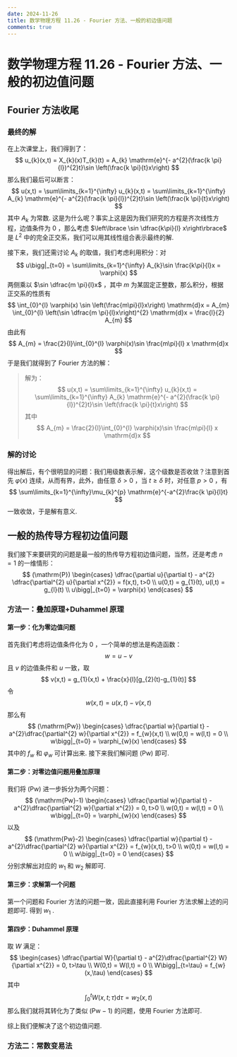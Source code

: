 ```yaml
---
date: 2024-11-26
title: 数学物理方程 11.26 - Fourier 方法、一般的初边值问题
comments: true
---
```


# 数学物理方程 11.26 - Fourier 方法、一般的初边值问题

## Fourier 方法收尾

### 最终的解

在上次课堂上，我们得到了：
$$
u_{k}(x,t) = X_{k}(x)T_{k}(t) = A_{k} \mathrm{e}^{- a^{2}(\frac{k \pi}{l})^{2}t}\sin \left(\frac{k \pi}{t}x\right)
$$
那么我们最后可以断言：
$$
u(x,t) = \sum\limits_{k=1}^{\infty} u_{k}(x,t) = \sum\limits_{k=1}^{\infty} A_{k} \mathrm{e}^{- a^{2}(\frac{k \pi}{l})^{2}t}\sin \left(\frac{k \pi}{t}x\right)
$$
其中 $A_{k}$ 为常数. 这是为什么呢？事实上这是因为我们研究的方程是齐次线性方程，边值条件为 $0$ ，那么考虑 $\left\lbrace \sin \dfrac{k\pi}{l} x\right\rbrace$ 是 $L^{2}$ 中的完全正交系，我们可以用其线性组合表示最终的解.

接下来，我们还需讨论 $A_{k}$ 的取值，我们考虑利用积分：对
$$
u\bigg|_{t=0} = \sum\limits_{k=1}^{\infty} A_{k}\sin \frac{k\pi}{l}x = \varphi(x)
$$
两侧乘以 $\sin \dfrac{m \pi}{l}x$ ，其中 $m$ 为某固定正整数，那么积分，根据正交系的性质有
$$
\int_{0}^{l} \varphi(x) \sin \left(\frac{m\pi}{l}x\right) \mathrm{d}x = A_{m} \int_{0}^{l} \left(\sin \dfrac{m \pi}{l}x\right)^{2} \mathrm{d}x = \frac{l}{2} A_{m}
$$
由此有
$$
A_{m} = \frac{2}{l}\int_{0}^{l} \varphi(x)\sin \frac{m\pi}{l} x \mathrm{d}x
$$
于是我们就得到了 Fourier 方法的解：

> 解为：
> $$ u(x,t) = \sum\limits_{k=1}^{\infty} u_{k}(x,t) = \sum\limits_{k=1}^{\infty} A_{k} \mathrm{e}^{- a^{2}(\frac{k \pi}{l})^{2}t}\sin \left(\frac{k \pi}{t}x\right) $$
> 其中
> $$ A_{m} = \frac{2}{l}\int_{0}^{l} \varphi(x)\sin \frac{m\pi}{l} x \mathrm{d}x $$

### 解的讨论

得出解后，有个很明显的问题：我们用级数表示解，这个级数是否收敛？注意到首先 $\varphi(x)$ 连续，从而有界，此外，由任意 $\delta>0$ ，当 $t \geqslant\delta$ 时，对任意 $p>0$ ，有
$$
\sum\limits_{k=1}^{\infty}\mu_{k}^{p} \mathrm{e}^{-a^{2}\frac{k \pi}{l}t}
$$
一致收敛，于是解有意义.

## 一般的热传导方程初边值问题

我们接下来要研究的问题是最一般的热传导方程初边值问题，当然，还是考虑 $n=1$ 的一维情形：
$$
(\mathrm{P})
\begin{cases}
\dfrac{\partial u}{\partial t} - a^{2} \dfrac{\partial^{2} u}{\partial x^{2}} = f(x,t), t>0 \\
u(0,t) = g_{1}(t), u(l,t) = g_{l}(t)  \\
u\bigg|_{t=0} = \varphi(x)
\end{cases}
$$
### 方法一：叠加原理+Duhammel 原理

#### 第一步：化为零边值问题

首先我们考虑将边值条件化为 $0$ ，一个简单的想法是构造函数：
$$
w = u-v
$$
且 $v$ 的边值条件和 $u$ 一致，取
$$
v(x,t) = g_{1}(x,t) + \frac{x}{l}[g_{2}(t)-g_{1}(t)]
$$
令
$$
w(x,t) = u(x,t) - v(x,t)
$$
那么有
$$
(\mathrm{Pw})
\begin{cases}
\dfrac{\partial w}{\partial t} - a^{2}\dfrac{\partial^{2} w}{\partial x^{2}} = f_{w}(x,t)  \\
w(0,t) = w(l,t) = 0 \\
w\bigg|_{t=0} = \varphi_{w}(x)
\end{cases}
$$
其中的 $f_{w}$ 和 $\varphi_{w}$ 可计算出来. 接下来我们解问题 $(\mathrm{Pw})$ 即可.


#### 第二步：对零边值问题用叠加原理

我们将 $(\mathrm{Pw})$ 进一步拆分为两个问题：
$$
(\mathrm{Pw}-1) 
\begin{cases}
\dfrac{\partial w}{\partial t} - a^{2}\dfrac{\partial^{2} w}{\partial x^{2}} = 0, t>0 \\
w(0,t) = w(l,t) = 0  \\
w\bigg|_{t=0} = \varphi_{w}(x)
\end{cases}
$$
以及
$$
(\mathrm{Pw}-2) 
\begin{cases}
\dfrac{\partial w}{\partial t} - a^{2}\dfrac{\partial^{2} w}{\partial x^{2}} = f_{w}(x,t), t>0 \\
w(0,t) = w(l,t) = 0  \\
w\bigg|_{t=0} = 0
\end{cases}
$$
分别求解出对应的 $w_{1}$ 和 $w_{2}$ 解即可.

#### 第三步：求解第一个问题

第一个问题和 Fourier 方法的问题一致，因此直接利用 Fourier 方法求解上述的问题即可. 得到 $w_{1}$ .

#### 第四步：Duhammel 原理

取 $W$ 满足：
$$
\begin{cases}
\dfrac{\partial W}{\partial t} - a^{2}\dfrac{\partial^{2} W}{\partial x^{2}} = 0, t>\tau \\
W(0,t) = W(l,t) = 0  \\
W\bigg|_{t=\tau} = f_{w}(x,\tau)
\end{cases}
$$
其中
$$
\int_{0}^{t}W(x,t;\tau)\mathrm{d}\tau = w_{2}(x,t)
$$
那么我们就将其转化为了类似 $(\mathrm{Pw}-1)$ 的问题，使用 Fourier 方法即可.

综上我们便解决了这个初边值问题.

### 方法二：常数变易法

